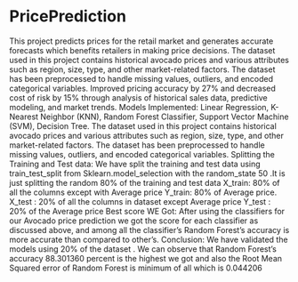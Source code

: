 # PricePrediction
This project predicts prices for the retail market and generates accurate forecasts which benefits retailers in making price decisions.
The dataset used in this project contains historical avocado prices and various attributes such as region, size, type, and other market-related factors. 
The dataset has been preprocessed to handle missing values, outliers, and encoded categorical variables.
Improved pricing accuracy by 27% and decreased cost of risk by 15% through analysis of historical sales data, predictive modeling, and market trends.
Models Implemented: Linear Regression, K-Nearest Neighbor (KNN), Random Forest Classifier, Support Vector   Machine (SVM), Decision Tree.
The dataset used in this project contains historical avocado prices and various attributes such as region, size, type, and other market-related factors. 
The dataset has been preprocessed to handle missing values, outliers, and encoded categorical variables.
Splitting the Training and Test data:
We have split the training and test data using train_test_split from Sklearn.model_selection with the random_state 50 .It is just splitting the random 80% of the training and test data
X_train: 80% of all the columns except with Average price
Y_train: 80% of Average price.
X_test : 20% of all the columns in dataset except Average price
Y_test : 20% of the Average price
Best score WE Got:
After using the classifiers for our Avocado price prediction we got the score for each classifier as discussed above, and among all the classifier’s Random Forest’s accuracy is more accurate than compared to other’s.
Conclusion:
	We have validated the models using 20% of the dataset . We can observe that  Random Forest’s accuracy 88.301360 percent is the highest we got and also the Root Mean Squared error of Random Forest is minimum of all which is 0.044206
 

